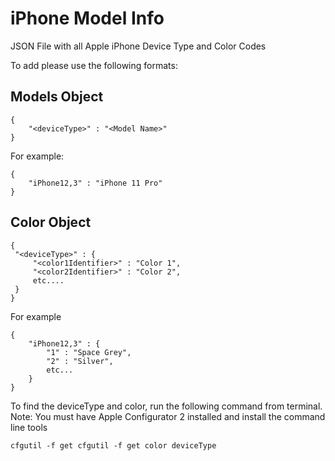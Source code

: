 # iPhone Model Info

JSON File with all Apple iPhone Device Type and Color Codes

To add please use the following formats:

## Models Object

```
{ 
    "<deviceType>" : "<Model Name>"
}
```

For example:
```
{
    "iPhone12,3" : "iPhone 11 Pro"
}
```

## Color Object

```
{
 "<deviceType>" : {
     "<color1Identifier>" : "Color 1",
     "<color2Identifier>" : "Color 2", 
     etc....
 }
}
```

For example
```
{
    "iPhone12,3" : {
        "1" : "Space Grey", 
        "2" : "Silver",
        etc...
    }
}
```

To find the deviceType and  color, run the following command from terminal. Note: You must have Apple Configurator 2 installed and install the command line tools

`cfgutil -f get cfgutil -f get color deviceType`

